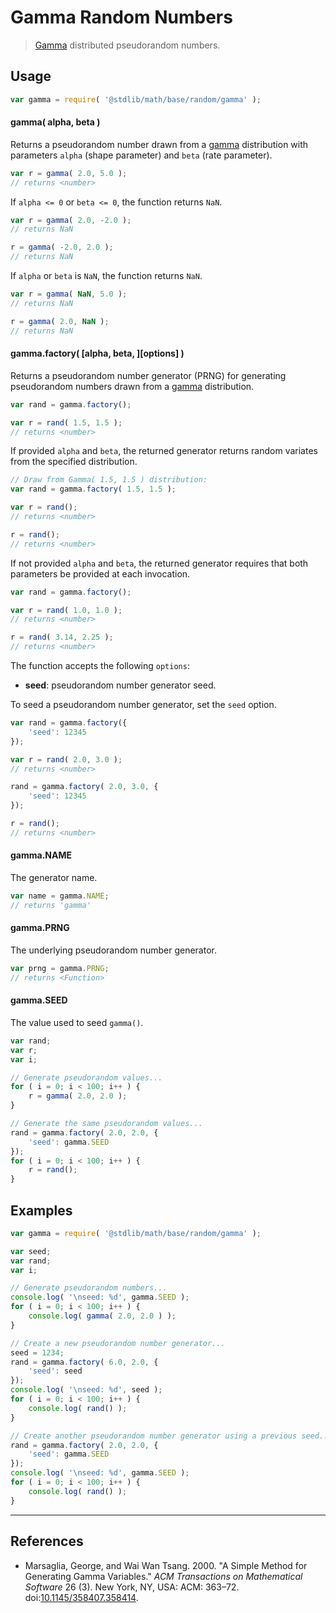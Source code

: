 # Gamma Random Numbers

> [Gamma][gamma] distributed pseudorandom numbers.


<section class="usage">

## Usage

``` javascript
var gamma = require( '@stdlib/math/base/random/gamma' );
```

#### gamma( alpha, beta )

Returns a pseudorandom number drawn from a [gamma][gamma] distribution with parameters `alpha` (shape parameter) and `beta` (rate parameter).

``` javascript
var r = gamma( 2.0, 5.0 );
// returns <number>
```

If `alpha <= 0` or `beta <= 0`, the function returns `NaN`.

``` javascript
var r = gamma( 2.0, -2.0 );
// returns NaN

r = gamma( -2.0, 2.0 );
// returns NaN
```

If `alpha` or `beta` is `NaN`, the function returns `NaN`.

``` javascript
var r = gamma( NaN, 5.0 );
// returns NaN

r = gamma( 2.0, NaN );
// returns NaN
```

#### gamma.factory( \[alpha, beta, \]\[options\] )

Returns a pseudorandom number generator (PRNG) for generating pseudorandom numbers drawn from a [gamma][gamma] distribution.

``` javascript
var rand = gamma.factory();

var r = rand( 1.5, 1.5 );
// returns <number>
```

If provided `alpha` and `beta`, the returned generator returns random variates from the specified distribution.

``` javascript
// Draw from Gamma( 1.5, 1.5 ) distribution:
var rand = gamma.factory( 1.5, 1.5 );

var r = rand();
// returns <number>

r = rand();
// returns <number>
```

If not provided `alpha` and `beta`, the returned generator requires that both parameters be provided at each invocation.

``` javascript
var rand = gamma.factory();

var r = rand( 1.0, 1.0 );
// returns <number>

r = rand( 3.14, 2.25 );
// returns <number>
```

The function accepts the following `options`:

* __seed__: pseudorandom number generator seed.

To seed a pseudorandom number generator, set the `seed` option.

``` javascript
var rand = gamma.factory({
    'seed': 12345
});

var r = rand( 2.0, 3.0 );
// returns <number>

rand = gamma.factory( 2.0, 3.0, {
    'seed': 12345
});

r = rand();
// returns <number>
```

#### gamma.NAME

The generator name.

``` javascript
var name = gamma.NAME;
// returns 'gamma'
```

#### gamma.PRNG

The underlying pseudorandom number generator.

``` javascript
var prng = gamma.PRNG;
// returns <Function>
```

#### gamma.SEED

The value used to seed `gamma()`.

``` javascript
var rand;
var r;
var i;

// Generate pseudorandom values...
for ( i = 0; i < 100; i++ ) {
    r = gamma( 2.0, 2.0 );
}

// Generate the same pseudorandom values...
rand = gamma.factory( 2.0, 2.0, {
    'seed': gamma.SEED
});
for ( i = 0; i < 100; i++ ) {
    r = rand();
}
```

<!-- </usage> -->


<section class="examples">

## Examples

``` javascript
var gamma = require( '@stdlib/math/base/random/gamma' );

var seed;
var rand;
var i;

// Generate pseudorandom numbers...
console.log( '\nseed: %d', gamma.SEED );
for ( i = 0; i < 100; i++ ) {
    console.log( gamma( 2.0, 2.0 ) );
}

// Create a new pseudorandom number generator...
seed = 1234;
rand = gamma.factory( 6.0, 2.0, {
    'seed': seed
});
console.log( '\nseed: %d', seed );
for ( i = 0; i < 100; i++ ) {
    console.log( rand() );
}

// Create another pseudorandom number generator using a previous seed...
rand = gamma.factory( 2.0, 2.0, {
    'seed': gamma.SEED
});
console.log( '\nseed: %d', gamma.SEED );
for ( i = 0; i < 100; i++ ) {
    console.log( rand() );
}
```

<!-- </examples> -->


---

<section class="references">

## References

* Marsaglia, George, and Wai Wan Tsang. 2000. "A Simple Method for Generating Gamma Variables." *ACM Transactions on Mathematical Software* 26 (3). New York, NY, USA: ACM: 363–72. doi:[10.1145/358407.358414][@marsaglia:2000a].


<!-- </references> -->


<section class="links">

[gamma]: https://en.wikipedia.org/wiki/Gamma_distribution

[@marsaglia:2000a]: http://dx.doi.org/10.1145/358407.358414

<!-- </links> -->
